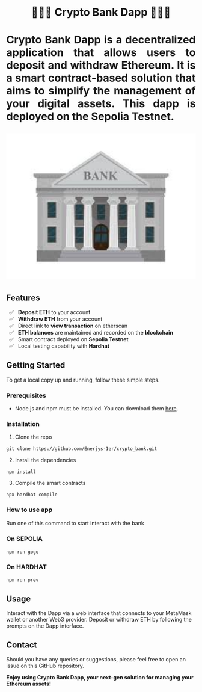 <h1 align="center">
🚀🏦🚀 Crypto Bank Dapp 🚀🏦🚀
<h1>
<p align="justify">
Crypto Bank Dapp is a decentralized application that allows users to deposit and withdraw Ethereum.
It is a smart contract-based solution that aims to simplify the management of your digital assets. 
This dapp is deployed on the Sepolia Testnet.
</p>
<p align="center">
  <img alt="Bank" src="public/bank.jpg" width="700" title="hover text">
</p>



## Features

 &nbsp; ✅   &nbsp;  **Deposit ETH** to your account<br/>
 &nbsp; ✅   &nbsp;  **Withdraw ETH** from your account<br/>
 &nbsp; ✅   &nbsp;  Direct link to **view transaction** on etherscan<br/>
 &nbsp; ✅   &nbsp;  **ETH balances** are maintained and recorded on the **blockchain**<br/>
 &nbsp; ✅   &nbsp;  Smart contract deployed on **Sepolia Testnet**<br/>
 &nbsp; ✅   &nbsp;  Local testing capability with **Hardhat**

## Getting Started

To get a local copy up and running, follow these simple steps.

### Prerequisites

- Node.js and npm must be installed. You can download them [here](https://nodejs.org/en).

### Installation

1. Clone the repo
```
git clone https://github.com/Enerjys-1er/crypto_bank.git
```

2. Install the dependencies
```
npm install
```

3. Compile the smart contracts
```
npx hardhat compile
```

### How to use app

Run one of this command to start interact with the bank

### On SEPOLIA
```
npm run gogo
```

### On HARDHAT
```
npm run prev
```

## Usage

Interact with the Dapp via a web interface that connects to your MetaMask wallet or another Web3 provider. Deposit or withdraw ETH by following the prompts on the Dapp interface.

## Contact

Should you have any queries or suggestions, please feel free to open an issue on this GitHub repository.

**Enjoy using Crypto Bank Dapp, your next-gen solution for managing your Ethereum assets!**
